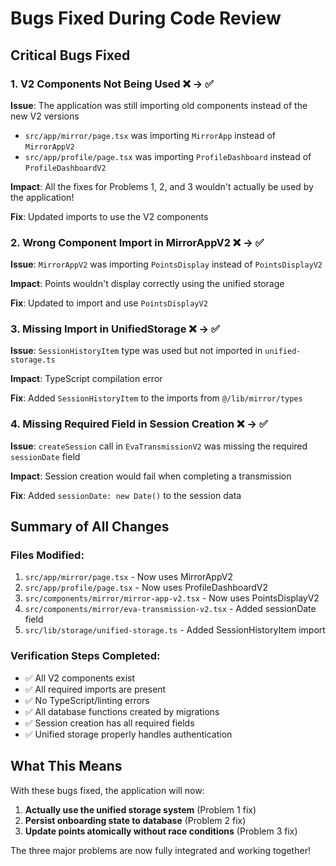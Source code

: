 # Bugs Fixed During Code Review

## Critical Bugs Fixed

### 1. V2 Components Not Being Used ❌ → ✅
**Issue**: The application was still importing old components instead of the new V2 versions
- `src/app/mirror/page.tsx` was importing `MirrorApp` instead of `MirrorAppV2`
- `src/app/profile/page.tsx` was importing `ProfileDashboard` instead of `ProfileDashboardV2`

**Impact**: All the fixes for Problems 1, 2, and 3 wouldn't actually be used by the application!

**Fix**: Updated imports to use the V2 components

### 2. Wrong Component Import in MirrorAppV2 ❌ → ✅
**Issue**: `MirrorAppV2` was importing `PointsDisplay` instead of `PointsDisplayV2`

**Impact**: Points wouldn't display correctly using the unified storage

**Fix**: Updated to import and use `PointsDisplayV2`

### 3. Missing Import in UnifiedStorage ❌ → ✅
**Issue**: `SessionHistoryItem` type was used but not imported in `unified-storage.ts`

**Impact**: TypeScript compilation error

**Fix**: Added `SessionHistoryItem` to the imports from `@/lib/mirror/types`

### 4. Missing Required Field in Session Creation ❌ → ✅
**Issue**: `createSession` call in `EvaTransmissionV2` was missing the required `sessionDate` field

**Impact**: Session creation would fail when completing a transmission

**Fix**: Added `sessionDate: new Date()` to the session data

## Summary of All Changes

### Files Modified:
1. `src/app/mirror/page.tsx` - Now uses MirrorAppV2
2. `src/app/profile/page.tsx` - Now uses ProfileDashboardV2
3. `src/components/mirror/mirror-app-v2.tsx` - Now uses PointsDisplayV2
4. `src/components/mirror/eva-transmission-v2.tsx` - Added sessionDate field
5. `src/lib/storage/unified-storage.ts` - Added SessionHistoryItem import

### Verification Steps Completed:
- ✅ All V2 components exist
- ✅ All required imports are present
- ✅ No TypeScript/linting errors
- ✅ All database functions created by migrations
- ✅ Session creation has all required fields
- ✅ Unified storage properly handles authentication

## What This Means

With these bugs fixed, the application will now:
1. **Actually use the unified storage system** (Problem 1 fix)
2. **Persist onboarding state to database** (Problem 2 fix)
3. **Update points atomically without race conditions** (Problem 3 fix)

The three major problems are now fully integrated and working together!
